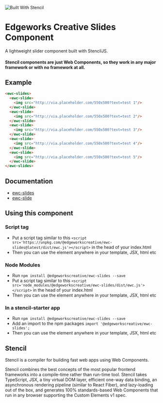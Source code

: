 ![Built With Stencil](https://img.shields.io/badge/-Built%20With%20Stencil-16161d.svg?logo=data%3Aimage%2Fsvg%2Bxml%3Bbase64%2CPD94bWwgdmVyc2lvbj0iMS4wIiBlbmNvZGluZz0idXRmLTgiPz4KPCEtLSBHZW5lcmF0b3I6IEFkb2JlIElsbHVzdHJhdG9yIDE5LjIuMSwgU1ZHIEV4cG9ydCBQbHVnLUluIC4gU1ZHIFZlcnNpb246IDYuMDAgQnVpbGQgMCkgIC0tPgo8c3ZnIHZlcnNpb249IjEuMSIgaWQ9IkxheWVyXzEiIHhtbG5zPSJodHRwOi8vd3d3LnczLm9yZy8yMDAwL3N2ZyIgeG1sbnM6eGxpbms9Imh0dHA6Ly93d3cudzMub3JnLzE5OTkveGxpbmsiIHg9IjBweCIgeT0iMHB4IgoJIHZpZXdCb3g9IjAgMCA1MTIgNTEyIiBzdHlsZT0iZW5hYmxlLWJhY2tncm91bmQ6bmV3IDAgMCA1MTIgNTEyOyIgeG1sOnNwYWNlPSJwcmVzZXJ2ZSI%2BCjxzdHlsZSB0eXBlPSJ0ZXh0L2NzcyI%2BCgkuc3Qwe2ZpbGw6I0ZGRkZGRjt9Cjwvc3R5bGU%2BCjxwYXRoIGNsYXNzPSJzdDAiIGQ9Ik00MjQuNywzNzMuOWMwLDM3LjYtNTUuMSw2OC42LTkyLjcsNjguNkgxODAuNGMtMzcuOSwwLTkyLjctMzAuNy05Mi43LTY4LjZ2LTMuNmgzMzYuOVYzNzMuOXoiLz4KPHBhdGggY2xhc3M9InN0MCIgZD0iTTQyNC43LDI5Mi4xSDE4MC40Yy0zNy42LDAtOTIuNy0zMS05Mi43LTY4LjZ2LTMuNkgzMzJjMzcuNiwwLDkyLjcsMzEsOTIuNyw2OC42VjI5Mi4xeiIvPgo8cGF0aCBjbGFzcz0ic3QwIiBkPSJNNDI0LjcsMTQxLjdIODcuN3YtMy42YzAtMzcuNiw1NC44LTY4LjYsOTIuNy02OC42SDMzMmMzNy45LDAsOTIuNywzMC43LDkyLjcsNjguNlYxNDEuN3oiLz4KPC9zdmc%2BCg%3D%3D&colorA=16161d&style=flat-square)

# Edgeworks Creative Slides Component

A lightweight slider component built with StencilJS.

#### Stencil components are just Web Components, so they work in any major framework or with no framework at all.

## Example

```html
<ewc-slides>
  <ewc-slide>
    <img src="http://via.placeholder.com/550x500?text=test 1"/>
  </ewc-slide>
  <ewc-slide>
    <img src="http://via.placeholder.com/550x500?text=test 2"/>
  </ewc-slide>
  <ewc-slide>
    <img src="http://via.placeholder.com/550x500?text=test 3"/>
  </ewc-slide>
  <ewc-slide>
    <img src="http://via.placeholder.com/550x500?text=test 4"/>
  </ewc-slide>
  <ewc-slide>
    <img src="http://via.placeholder.com/550x500?text=test 5"/>
  </ewc-slide>
</ewc-slides>
```

## Documentation
- [ewc-slides](https://github.com/edgeworkscreative/EWC-Slides/blob/master/src/components/ewc-slides/readme.md)
- [ewc-slide](https://github.com/edgeworkscreative/EWC-Slides/blob/master/src/components/ewc-slide/readme.md)

## Using this component

### Script tag
- Put a script tag similar to this `<script src='https://unpkg.com/@edgeworkscreative/ewc-slides@latest/dist/ewc.js'></script>` in the head of your index.html
- Then you can use the element anywhere in your template, JSX, html etc

### Node Modules
- Run `npm install @edgeworkscreative/ewc-slides --save`
- Put a script tag similar to this `<script src='node_modules/@edgeworkscreative/ewc-slides/dist/ewc.js'></script>` in the head of your index.html
- Then you can use the element anywhere in your template, JSX, html etc

### In a stencil-starter app
- Run `npm install @edgeworkscreative/ewc-slides --save`
- Add an import to the npm packages `import '@edgeworkscreative/ewc-slides';`
- Then you can use the element anywhere in your template, JSX, html etc

## Stencil

Stencil is a compiler for building fast web apps using Web Components.

Stencil combines the best concepts of the most popular frontend frameworks into a compile-time rather than run-time tool.  Stencil takes TypeScript, JSX, a tiny virtual DOM layer, efficient one-way data binding, an asynchronous rendering pipeline (similar to React Fiber), and lazy-loading out of the box, and generates 100% standards-based Web Components that run in any browser supporting the Custom Elements v1 spec.